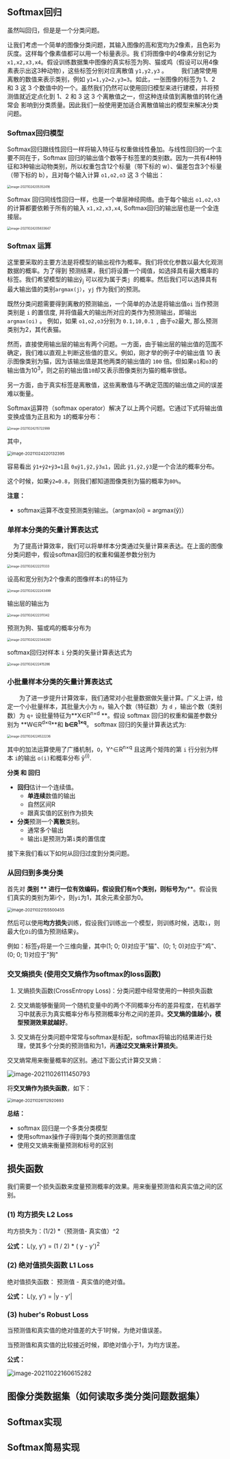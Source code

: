 ## Softmax回归

虽然叫回归，但是是一个分类问题。

让我们考虑一个简单的图像分类问题，其输入图像的高和宽均为2像素，且色彩为灰度。这样每个像素值都可以用一个标量表示。我 们将图像中的4像素分别记为 `x1,x2,x3,x4`。假设训练数据集中图像的真实标签为狗、猫或鸡（假设可以用4像素表示出这3种动物），这些标签分别对应离散值 `y1,y2,y3` 。
　　我们通常使用离散的数值来表示类别，例如 `y1=1,y2=2,y3=3`。如此，一张图像的标签为 1、2 和 3 这 3 个数值中的一个。虽然我们仍然可以使用回归模型来进行建模，并将预测值就近定点化到 1、2 和 3 这 3 个离散值之一，但这种连续值到离散值的转化通常会 影响到分类质量。因此我们一般使用更加适合离散值输出的模型来解决分类问题。

### Softmax回归模型

Softmax回归跟线性回归一样将输入特征与权重做线性叠加。与线性回归的一个主要不同在于，Softmax 回归的输出值个数等于标签里的类别数。因为一共有4种特征和3种输出动物类别，所以权重包含12个标量（带下标的 w）、偏差包含3个标量（带下标的 b），且对每个输入计算 `o1,o2,o3` 这 3 个输出：

<img src="https://gitee.com/fanhang64/my_images/raw/master/2021/image-20211024205352416.png" alt="image-20211024205352416" style="zoom: 50%;" />

Softmax 回归同线性回归一样，也是一个单层神经网络。由于每个输出 `o1,o2,o3`的计算都要依赖于所有的输入 `x1,x2,x3,x4`, Softmax回归的输出层也是一个全连接层。

<img src="https://gitee.com/fanhang64/my_images/raw/master/2021/image-20211024205833647.png" alt="image-20211024205833647" style="zoom:50%;" />



### Softmax 运算

这⾥要采取的主要⽅法是将模型的输出视作为概率。我们将优化参数以最⼤化观测数据的概率。为了得到
预测结果，我们将设置⼀个阈值，如选择具有最⼤概率的标签。我们希望模型的输出ŷ<sub>j</sub> 可以视为属于类`j `的概率。然后我们可以选择具有最⼤输出值的类别`argmax(j）`，`yj` 作为我们的预测。

既然分类问题需要得到离散的预测输出，一个简单的办法是将输出值`oi` 当作预测类别是 `i` 的置信度, 并将值最大的输出所对应的类作为预测输出，即输出 `argmax(oi)` 。 例如，如果 `o1,o2,o3`分别为 `0.1,10,0.1 `, 由于`o2`最大, 那么预测类别为2，其代表猫。

然而，直接使用输出层的输出有两个问题。一方面，由于输出层的输出值的范围不确定，我们难以直观上判断这些值的意义。例如，刚才举的例子中的输出值 10 表示图像类别为猫，因为该输出值是其他两类的输出值的 `100` 倍。但如果`o1`和`o3`的输出值为10<sup>3</sup>，则之前的输出值`10`却又表示图像类别为猫的概率很低。

另一方面，由于真实标签是离散值，这些离散值与不确定范围的输出值之间的误差难以衡量。

Softmax运算符（softmax operator）解决了以上两个问题。它通过下式将输出值变换成值为正且和为 `1`的概率分布：

<img src="https://gitee.com/fanhang64/my_images/raw/master/2021/image-20211024215722999.png" alt="image-20211024215722999" style="zoom:50%;" />

其中，

<img src="https://gitee.com/fanhang64/my_images/raw/master/2021/image-20211024220132395.png" alt="image-20211024220132395" style="zoom:67%;" />

容易看出 `ŷ1+ŷ2+ŷ3=1`且 `0≤ŷ1,ŷ2,ŷ3≤1`，因此 `ŷ1,ŷ2,ŷ3`是一个合法的概率分布。

这个时候，如果`ŷ2=0.8`，则我们都知道图像类别为猫的概率为`80%`。

**注意：**

- softmax运算不改变预测类别输出。（argmax(oi) = argmax(ŷ)）



### 单样本分类的矢量计算表达式

　为了提高计算效率，我们可以将单样本分类通过矢量计算来表达。在上面的图像分类问题中，假设softmax回归的权重和偏差参数分别为

<img src="https://gitee.com/fanhang64/my_images/raw/master/2021/image-20211024222211333.png" alt="image-20211024222211333" style="zoom: 50%;" />

设高和宽分别为2个像素的图像样本`i`的特征为

<img src="https://gitee.com/fanhang64/my_images/raw/master/2021/image-20211024222243499.png" alt="image-20211024222243499" style="zoom:50%;" />

输出层的输出为

<img src="https://gitee.com/fanhang64/my_images/raw/master/2021/image-20211024222311342.png" alt="image-20211024222311342" style="zoom: 50%;" />

预测为狗、猫或鸡的概率分布为

<img src="https://gitee.com/fanhang64/my_images/raw/master/2021/image-20211024222344280.png" alt="image-20211024222344280" style="zoom:50%;" />

softmax回归对样本 `i` 分类的矢量计算表达式为

<img src="https://gitee.com/fanhang64/my_images/raw/master/2021/image-20211024222415286.png" alt="image-20211024222415286" style="zoom:50%;" />

### 小批量样本分类的矢量计算表达式

　　为了进一步提升计算效率，我们通常对小批量数据做矢量计算。广义上讲，给定一个小批量样本，其批量大小为 `n`，输入个数（特征数）为 `d` ，输出个数（类别数）为 `q`∘ 设批量特征为**X∈R<sup>n×d</sup> **。假设 softmax 回归的权重和偏差参数分别为 **W∈R<sup>d×q</sup>**和 **b∈R<sup>1×q</sup>**。 softmax 回归的矢量计算表达式为:

<img src="https://gitee.com/fanhang64/my_images/raw/master/2021/image-20211024224522236.png" alt="image-20211024224522236" style="zoom:50%;" />

其中的加法运算使用了广播机制，`O`，Y^∈R<sup>n×q</sup> 且这两个矩阵的第 `i` 行分别为样本 `i`的输出 `o(i)`和概率分布 ŷ<sup>(i)</sup>.



**分类 和 回归**

- **回归**估计一个连续值。
  - **单连续**数值的输出
  - 自然区间R
  - 跟真实值的区别作为损失
- **分类**预测一个**离散**类别。  
  - 通常多个输出
  - 输出`i`是预测为第`i`类的置信度

接下来我们看以下如何从回归过度到分类问题。

### 从回归到多类分类

首先对 **类别 ** 进行一位有效编码，假设我们有n个类别，则标号为**y**。假设我们真实的类别为第i个，则`yi`为1，其余元素全部为0。

<img src="https://i.loli.net/2021/10/22/ZspXz2KR1rSkJNW.png" alt="image-20211022155500455" style="zoom:67%;" />

然后可以使用**均方损失**训练，假设我们训练出一个模型，则训练时候，选取`i`，则最大化`Oi`的值为预测结果`ŷ`。

例如：标签`y`将是⼀个三维向量，其中(1; 0; 0)对应于"猫"、(0; 1; 0)对应于"鸡"、(0; 0; 1)对应于"狗"

### 交叉熵损失 (使用交叉熵作为softmax的loss函数)

1. 叉熵损失函数(CrossEntropy Loss)：分类问题中经常使用的一种损失函数

2. 交叉熵能够衡量同一个随机变量中的两个不同概率分布的差异程度，在机器学习中就表示为真实概率分布与预测概率分布之间的差异。**交叉熵的值越小，模型预测效果就越好**。

3. 交叉熵在分类问题中常常与softmax是标配，softmax将输出的结果进行处理，使其多个分类的预测值和为1，再**通过交叉熵来计算损失**。

交叉熵常用来衡量概率的区别。通过下面公式计算交叉熵：

![image-20211026111450793](https://i.loli.net/2021/10/26/d1tVnlKwvH489Q6.png)

将**交叉熵作为损失函数**，如下：

<img src="https://i.loli.net/2021/10/26/Qwqi6IxoNBYOgK1.png" alt="image-20211026112920693" style="zoom:67%;" />

**总结：**

- softmax 回归是一个多类分类模型
- 使用softmax操作子得到每个类的预测置信度
- 使用交叉熵来衡量预测和标号的区别



## 损失函数

我们需要⼀个损失函数来度量预测概率的效果。用来衡量预测值和真实值之间的区别。

### (1) 均方损失 L2 Loss

均方损失为：(1/2) *（预测值- 真实值）^2 

**公式：**   L(y, y') = (1 / 2) * ( y - y')<sup>2</sup> 



###  (2) 绝对值损失函数 L1 Loss 

绝对值损失函数： 预测值 - 真实值的绝对值。

**公式：** L(y, y') = |y - y'|



### (3) huber's Robust Loss

当预测值和真实值的绝对值差的大于1时候，为绝对值误差。

当预测值和真实值的比较接近时候，即绝对值小于1，为均方误差。

**公式：**

![image-20211022160615282](https://i.loli.net/2021/10/22/KCDHGWRp4btZSVY.png)



## 图像分类数据集（如何读取多类分类问题数据集）







## Softmax实现



##  Softmax简易实现

